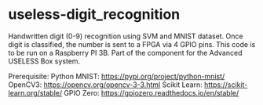 # useless-digit_recognition

Handwritten digit (0-9) recognition using SVM and MNIST dataset. Once digit is classified, the number is sent to a FPGA via 4 GPIO pins. This code is to be run on a Raspberry PI 3B.  Part of the component for the Advanced USELESS Box system. 

Prerequisite: 
Python MNIST: https://pypi.org/project/python-mnist/
OpenCV3: https://opencv.org/opencv-3-3.html
Scikit Learn: https://scikit-learn.org/stable/
GPIO Zero: https://gpiozero.readthedocs.io/en/stable/

